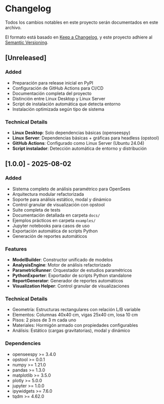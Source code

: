 # Changelog

Todos los cambios notables en este proyecto serán documentados en este archivo.

El formato está basado en [Keep a Changelog](https://keepachangelog.com/en/1.0.0/),
y este proyecto adhiere al [Semantic Versioning](https://semver.org/spec/v2.0.0.html).

## [Unreleased]

### Added
- Preparación para release inicial en PyPI
- Configuración de GitHub Actions para CI/CD
- Documentación completa del proyecto
- Distinción entre Linux Desktop y Linux Server
- Script de instalación automática que detecta entorno
- Instalación optimizada según tipo de sistema

### Technical Details
- **Linux Desktop**: Solo dependencias básicas (openseespy)
- **Linux Server**: Dependencias básicas + gráficas para headless (opstool)
- **GitHub Actions**: Configurado como Linux Server (Ubuntu 24.04)
- **Script instalador**: Detección automática de entorno y distribución

## [1.0.0] - 2025-08-02

### Added
- Sistema completo de análisis paramétrico para OpenSees
- Arquitectura modular refactorizada
- Soporte para análisis estático, modal y dinámico
- Control granular de visualización con opstool
- Suite completa de tests
- Documentación detallada en carpeta `docs/`
- Ejemplos prácticos en carpeta `examples/`
- Jupyter notebooks para casos de uso
- Exportación automática de scripts Python
- Generación de reportes automáticos

### Features
- **ModelBuilder**: Constructor unificado de modelos
- **AnalysisEngine**: Motor de análisis refactorizado  
- **ParametricRunner**: Orquestador de estudios paramétricos
- **PythonExporter**: Exportador de scripts Python standalone
- **ReportGenerator**: Generador de reportes automáticos
- **Visualization Helper**: Control granular de visualizaciones

### Technical Details
- Geometría: Estructuras rectangulares con relación L/B variable
- Elementos: Columnas 40x40 cm, vigas 25x40 cm, losa 10 cm
- Pisos: 2 pisos de 3 m cada uno
- Materiales: Hormigón armado con propiedades configurables
- Análisis: Estático (cargas gravitatorias), modal y dinámico

### Dependencies
- openseespy >= 3.4.0
- opstool >= 0.0.1  
- numpy >= 1.21.0
- pandas >= 1.3.0
- matplotlib >= 3.5.0
- plotly >= 5.0.0
- jupyter >= 1.0.0
- ipywidgets >= 7.6.0
- tqdm >= 4.62.0
